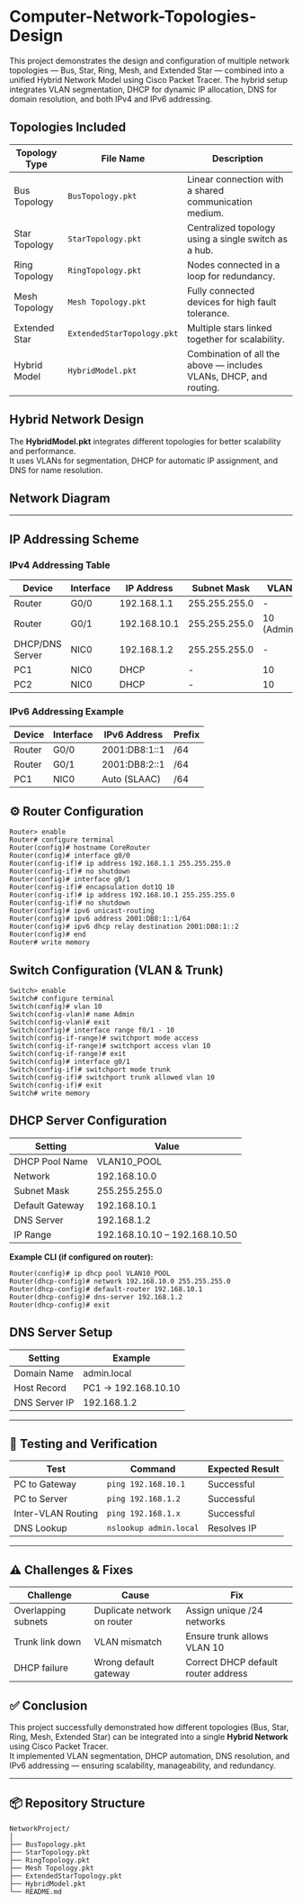 # Computer-Network-Topologies-Design
This project demonstrates the design and configuration of multiple network topologies — Bus, Star, Ring, Mesh, and Extended Star — combined into a unified Hybrid Network Model using Cisco Packet Tracer. The hybrid setup integrates VLAN segmentation, DHCP for dynamic IP allocation, DNS for domain resolution, and both IPv4 and IPv6 addressing.

## Topologies Included
| Topology Type | File Name | Description |
|----------------|------------|--------------|
| Bus Topology | `BusTopology.pkt` | Linear connection with a shared communication medium. |
| Star Topology | `StarTopology.pkt` | Centralized topology using a single switch as a hub. |
| Ring Topology | `RingTopology.pkt` | Nodes connected in a loop for redundancy. |
| Mesh Topology | `Mesh Topology.pkt` | Fully connected devices for high fault tolerance. |
| Extended Star | `ExtendedStarTopology.pkt` | Multiple stars linked together for scalability. |
| Hybrid Model | `HybridModel.pkt` | Combination of all the above — includes VLANs, DHCP, and routing. |

## Hybrid Network Design
The **HybridModel.pkt** integrates different topologies for better scalability and performance.  
It uses VLANs for segmentation, DHCP for automatic IP assignment, and DNS for name resolution.

## Network Diagram

---
## IP Addressing Scheme

### IPv4 Addressing Table
| Device | Interface | IP Address | Subnet Mask | VLAN |
|---------|------------|-------------|--------------|------|
| Router | G0/0 | 192.168.1.1 | 255.255.255.0 | - |
| Router | G0/1 | 192.168.10.1 | 255.255.255.0 | 10 (Admin) |
| DHCP/DNS Server | NIC0 | 192.168.1.2 | 255.255.255.0 | - |
| PC1 | NIC0 | DHCP | - | 10 |
| PC2 | NIC0 | DHCP | - | 10 |

### IPv6 Addressing Example
| Device | Interface | IPv6 Address | Prefix |
|---------|------------|---------------|---------|
| Router | G0/0 | 2001:DB8:1::1 | /64 |
| Router | G0/1 | 2001:DB8:2::1 | /64 |
| PC1 | NIC0 | Auto (SLAAC) | /64 |

## ⚙️ Router Configuration
```plaintext
Router> enable
Router# configure terminal
Router(config)# hostname CoreRouter
Router(config)# interface g0/0
Router(config-if)# ip address 192.168.1.1 255.255.255.0
Router(config-if)# no shutdown
Router(config)# interface g0/1
Router(config-if)# encapsulation dot1Q 10
Router(config-if)# ip address 192.168.10.1 255.255.255.0
Router(config-if)# no shutdown
Router(config)# ipv6 unicast-routing
Router(config)# ipv6 address 2001:DB8:1::1/64
Router(config)# ipv6 dhcp relay destination 2001:DB8:1::2
Router(config)# end
Router# write memory
```

## Switch Configuration (VLAN & Trunk)

```plaintext
Switch> enable
Switch# configure terminal
Switch(config)# vlan 10
Switch(config-vlan)# name Admin
Switch(config-vlan)# exit
Switch(config)# interface range f0/1 - 10
Switch(config-if-range)# switchport mode access
Switch(config-if-range)# switchport access vlan 10
Switch(config-if-range)# exit
Switch(config)# interface g0/1
Switch(config-if)# switchport mode trunk
Switch(config-if)# switchport trunk allowed vlan 10
Switch(config-if)# exit
Switch# write memory
```

## DHCP Server Configuration

| Setting | Value |
|----------|--------|
| DHCP Pool Name | VLAN10_POOL |
| Network | 192.168.10.0 |
| Subnet Mask | 255.255.255.0 |
| Default Gateway | 192.168.10.1 |
| DNS Server | 192.168.1.2 |
| IP Range | 192.168.10.10 – 192.168.10.50 |

**Example CLI (if configured on router):**
```plaintext
Router(config)# ip dhcp pool VLAN10_POOL
Router(dhcp-config)# network 192.168.10.0 255.255.255.0
Router(dhcp-config)# default-router 192.168.10.1
Router(dhcp-config)# dns-server 192.168.1.2
Router(dhcp-config)# exit
```

## DNS Server Setup
| Setting | Example |
|----------|----------|
| Domain Name | admin.local |
| Host Record | PC1 → 192.168.10.10 |
| DNS Server IP | 192.168.1.2 |
---

## 🧪 Testing and Verification

| Test | Command | Expected Result |
|------|----------|-----------------|
| PC to Gateway | `ping 192.168.10.1` | Successful |
| PC to Server | `ping 192.168.1.2` | Successful |
| Inter-VLAN Routing | `ping 192.168.1.x` | Successful |
| DNS Lookup | `nslookup admin.local` | Resolves IP |

---

## ⚠️ Challenges & Fixes
| Challenge | Cause | Fix |
|------------|--------|-----|
| Overlapping subnets | Duplicate network on router | Assign unique /24 networks |
| Trunk link down | VLAN mismatch | Ensure trunk allows VLAN 10 |
| DHCP failure | Wrong default gateway | Correct DHCP default router address |


## ✅ Conclusion
This project successfully demonstrated how different topologies (Bus, Star, Ring, Mesh, Extended Star) can be integrated into a single **Hybrid Network** using Cisco Packet Tracer.  
It implemented VLAN segmentation, DHCP automation, DNS resolution, and IPv6 addressing — ensuring scalability, manageability, and redundancy.

---
## 📦 Repository Structure
```plaintext
NetworkProject/
│
├── BusTopology.pkt
├── StarTopology.pkt
├── RingTopology.pkt
├── Mesh Topology.pkt
├── ExtendedStarTopology.pkt
├── HybridModel.pkt
└── README.md
```
